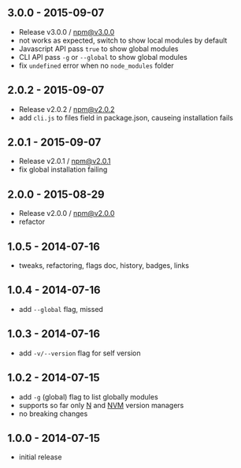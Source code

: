 

## 3.0.0 - 2015-09-07
- Release v3.0.0 / npm@v3.0.0
- not works as expected, switch to show local modules by default
- Javascript API pass `true` to show global modules
- CLI API pass `-g` or `--global` to show global modules
- fix `undefined` error when no `node_modules` folder

## 2.0.2 - 2015-09-07
- Release v2.0.2 / npm@v2.0.2
- add `cli.js` to files field in package.json, causeing installation fails

## 2.0.1 - 2015-09-07
- Release v2.0.1 / npm@v2.0.1
- fix global installation failing

## 2.0.0 - 2015-08-29
- Release v2.0.0 / npm@v2.0.0
- refactor

## 1.0.5 - 2014-07-16
- tweaks, refactoring, flags doc, history, badges, links

## 1.0.4 - 2014-07-16
- add `--global` flag, missed

## 1.0.3 - 2014-07-16
- add `-v/--version` flag for self version

## 1.0.2 - 2014-07-15
- add `-g` (global) flag to list globally modules
- supports so far only [N][n-url] and [NVM][nvm-url] version managers
- no breaking changes

## 1.0.0 - 2014-07-15
- initial release


[n-url]: https://github.com/visionmedia/n
[nvm-url]: https://github.com/creationix/nvm